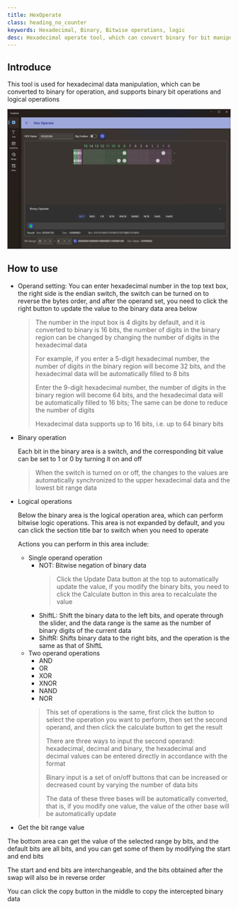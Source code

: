 ```yaml
---
title: HexOperate
class: heading_no_counter
keywords: Hexadecimal, Binary, Bitwise operations, logic
desc: Hexadecimal operate tool, which can convert binary for bit manipulation and can perform logical operations
---
```


## Introduce

This tool is used for hexadecimal data manipulation, which can be converted to binary for operation, and supports binary bit operations and logical operations 

![](../../assets/images/ToolsSet/TSNHex.png)

## How to use

* Operand setting: You can enter hexadecimal number in the top text box, the right side is the endian switch, the switch can be turned on to reverse the bytes order, and after the operand set, you need to click the right button to update the value to the binary data area below
  > The number in the input box is 4 digits by default, and it is converted to binary is 16 bits, the number of digits in the binary region can be changed by changing the number of digits in the hexadecimal data
  >
  > For example, if you enter a 5-digit hexadecimal number, the number of digits in the binary region will become 32 bits, and the hexadecimal data will be automatically filled to 8 bits
  >
  > Enter the 9-digit hexadecimal number, the number of digits in the binary region will become 64 bits, and the hexadecimal data will be automatically filled to 16 bits; The same can be done to reduce the number of digits
  >
  > Hexadecimal data supports up to 16 bits, i.e. up to 64 binary bits

* Binary operation
  
  Each bit in the binary area is a switch, and the corresponding bit value can be set to 1 or 0 by turning it on and off
  > When the switch is turned on or off, the changes to the values are automatically synchronized to the upper hexadecimal data and the lowest bit range data
* Logical operations
  
  Below the binary area is the logical operation area, which can perform bitwise logic operations. This area is not expanded by default, and you can click the section title bar to switch when you need to operate

  Actions you can perform in this area include:
  * Single operand operation
    * NOT: Bitwise negation of binary data
      > Click the Update Data button at the top to automatically update the value, if you modify the binary bits, you need to click the Calculate button in this area to recalculate the value
    * ShiftL: Shift the binary data to the left bits, and operate through the slider, and the data range is the same as the number of binary digits of the current data
    * ShiftR: Shifts binary data to the right bits, and the operation is the same as that of ShiftL
  * Two operand operations
    * AND
    * OR
    * XOR
    * XNOR
    * NAND
    * NOR
    > This set of operations is the same, first click the button to select the operation you want to perform, then set the second operand, and then click the calculate button to get the result
    >
    > There are three ways to input the second operand: hexadecimal, decimal and binary, the hexadecimal and decimal values can be entered directly in accordance with the format
    >
    > Binary input is a set of on/off buttons that can be increased or decreased count by varying the number of data bits
    >
    > The data of these three bases will be automatically converted, that is, if you modify one value, the value of the other base will be automatically update

* Get the bit range value
  
The bottom area can get the value of the selected range by bits, and the default bits are all bits, and you can get some of them by modifying the start and end bits

The start and end bits are interchangeable, and the bits obtained after the swap will also be in reverse order

You can click the copy button in the middle to copy the intercepted binary data

